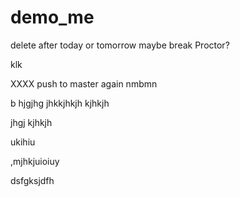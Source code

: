# demo_me
delete after today or tomorrow maybe break Proctor?



klk

XXXX push to master again nmbmn





b hjgjhg jhkkjhkjh kjhkjh



jhgj
kjhkjh









ukihiu



,mjhkjuioiuy


dsfgksjdfh
